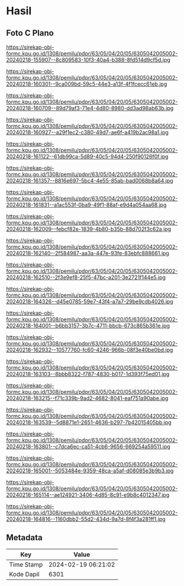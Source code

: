 # Hasil

## Foto C Plano

https://sirekap-obj-formc.kpu.go.id/1308/pemilu/pdpr/63/05/04/20/05/6305042005002-20240218-155907--8c809583-10f3-40a4-b388-8fd514d9cf5d.jpg

https://sirekap-obj-formc.kpu.go.id/1308/pemilu/pdpr/63/05/04/20/05/6305042005002-20240218-160301--9ca009bd-59c5-44e3-a13f-4f1fcecc61eb.jpg

https://sirekap-obj-formc.kpu.go.id/1308/pemilu/pdpr/63/05/04/20/05/6305042005002-20240218-160709--89d79af3-71e4-4d80-8980-dd3ad98ab63b.jpg

https://sirekap-obj-formc.kpu.go.id/1308/pemilu/pdpr/63/05/04/20/05/6305042005002-20240218-160927--a29f1ec2-c380-49d7-ae6f-a419b2ac98a1.jpg

https://sirekap-obj-formc.kpu.go.id/1308/pemilu/pdpr/63/05/04/20/05/6305042005002-20240218-161122--61db99ca-5d89-40c5-94d4-250f90126f0f.jpg

https://sirekap-obj-formc.kpu.go.id/1308/pemilu/pdpr/63/05/04/20/05/6305042005002-20240218-161357--8816e697-5bc4-4e55-85ab-bad0068b8a64.jpg

https://sirekap-obj-formc.kpu.go.id/1308/pemilu/pdpr/63/05/04/20/05/6305042005002-20240218-161831--a1ac553f-0ba9-49f1-88af-e9d4a054aa68.jpg

https://sirekap-obj-formc.kpu.go.id/1308/pemilu/pdpr/63/05/04/20/05/6305042005002-20240218-162009--febcf82e-1839-4b80-b35b-88d702f3c62a.jpg

https://sirekap-obj-formc.kpu.go.id/1308/pemilu/pdpr/63/05/04/20/05/6305042005002-20240218-162140--2f584987-aa3a-447e-93fe-83ebfc888661.jpg

https://sirekap-obj-formc.kpu.go.id/1308/pemilu/pdpr/63/05/04/20/05/6305042005002-20240218-162510--2f3e9ef8-25f5-47bc-a201-3e2721f144e5.jpg

https://sirekap-obj-formc.kpu.go.id/1308/pemilu/pdpr/63/05/04/20/05/6305042005002-20240218-164326--d45e0785-59e7-43f4-a7a7-29be9cdb4026.jpg

https://sirekap-obj-formc.kpu.go.id/1308/pemilu/pdpr/63/05/04/20/05/6305042005002-20240218-164001--b6bb3157-3b7c-4711-bbcb-673c865b361e.jpg

https://sirekap-obj-formc.kpu.go.id/1308/pemilu/pdpr/63/05/04/20/05/6305042005002-20240218-162932--10577760-fc60-4246-966b-08f3e40be0bd.jpg

https://sirekap-obj-formc.kpu.go.id/1308/pemilu/pdpr/63/05/04/20/05/6305042005002-20240218-163103--8bbb8322-f787-4830-b017-1d393f75ed01.jpg

https://sirekap-obj-formc.kpu.go.id/1308/pemilu/pdpr/63/05/04/20/05/6305042005002-20240218-163215--f71c339b-9ad2-4682-8041-eaf751a90abe.jpg

https://sirekap-obj-formc.kpu.go.id/1308/pemilu/pdpr/63/05/04/20/05/6305042005002-20240218-163539--5d8871e1-2651-4636-b297-7b42015405bb.jpg

https://sirekap-obj-formc.kpu.go.id/1308/pemilu/pdpr/63/05/04/20/05/6305042005002-20240218-163801--c7dca6ec-ca51-4cb6-9656-669254a59511.jpg

https://sirekap-obj-formc.kpu.go.id/1308/pemilu/pdpr/63/05/04/20/05/6305042005002-20240218-165001--5053484e-9359-48ca-a5af-d08085e3b9b3.jpg

https://sirekap-obj-formc.kpu.go.id/1308/pemilu/pdpr/63/05/04/20/05/6305042005002-20240218-165114--ae124921-3406-4d85-8c91-e9b8c4012347.jpg

https://sirekap-obj-formc.kpu.go.id/1308/pemilu/pdpr/63/05/04/20/05/6305042005002-20240218-164816--1160dbb2-55d2-434d-9a7d-8f4f3a281ff1.jpg


## Metadata

| Key        | Value               |
| ---------- | ------------------- |
| Time Stamp | 2024-02-19 06:21:02 |
| Kode Dapil | 6301                |



